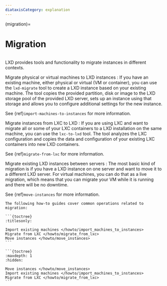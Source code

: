 ```yaml
---
diataxisCategory: explanation
---
```


(migration)=
# Migration

```{youtube} https://www.youtube.com/watch?v=F9GALjHtnUU
```

LXD provides tools and functionality to migrate instances in different contexts.

Migrate physical or virtual machines to LXD instances
: If you have an existing machine, either physical or virtual (VM or container), you can use the `lxd-migrate` tool to create a LXD instance based on your existing machine.
  The tool copies the provided partition, disk or image to the LXD storage pool of the provided LXD server, sets up an instance using that storage and allows you to configure additional settings for the new instance.

  See {ref}`import-machines-to-instances` for more information.

Migrate instances from LXC to LXD
: If you are using LXC and want to migrate all or some of your LXC containers to a LXD installation on the same machine, you can use the `lxc-to-lxd` tool.
  The tool analyzes the LXC configuration and copies the data and configuration of your existing LXC containers into new LXD containers.

  See {ref}`migrate-from-lxc` for more information.

Migrate existing LXD instances between servers
: The most basic kind of migration is if you have a LXD instance on one server and want to move it to a different LXD server.
  For virtual machines, you can do that as a live migration, which means that you can migrate your VM while it is running and there will be no downtime.

  See {ref}`move-instances` for more information.

````{only} diataxis
The following how-to guides cover common operations related to migration:

```{toctree}
:titlesonly:

Import existing machines </howto/import_machines_to_instances>
Migrate from LXC </howto/migrate_from_lxc>
Move instances </howto/move_instances>
```
````

````{only} topical
```{toctree}
:maxdepth: 1
:hidden:

Move instances </howto/move_instances>
Import existing machines </howto/import_machines_to_instances>
Migrate from LXC </howto/migrate_from_lxc>
```
````
